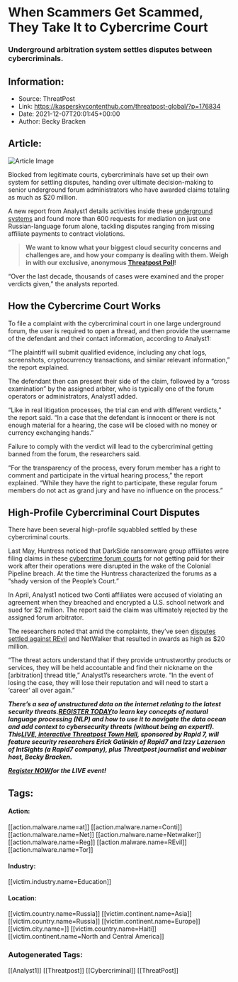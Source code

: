 # When Scammers Get Scammed, They Take It to Cybercrime Court
### Underground arbitration system settles disputes between cybercriminals.

## Information:
+ Source: ThreatPost
+ Link: https://kasperskycontenthub.com/threatpost-global/?p=176834
+ Date: 2021-12-07T20:01:45+00:00
+ Author: Becky Bracken


## Article:
![Article Image](https://media.threatpost.com/wp-content/uploads/sites/103/2021/12/07144055/dark-court-e1638906074427.jpg)

Blocked from legitimate courts, cybercriminals have set up their own system for settling disputes, handing over ultimate decision-making to senior underground forum administrators who have awarded claims totaling as much as $20 million.


A new report from Analyst1 details activities inside these [underground systems](https://analyst1.com/blog/dark-web-justice-league) and found more than 600 requests for mediation on just one Russian-language forum alone, tackling disputes ranging from missing affiliate payments to contract violations.



> **We want to know what your biggest cloud security concerns and challenges are, and how your company is dealing with them. Weigh in with our exclusive, anonymous [Threatpost Poll](https://threatpost.com/cloud-security-challenges-poll/176702/)!**
> 
> 


“Over the last decade, thousands of cases were examined and the proper verdicts given,” the analysts reported.


**How the Cybercrime Court Works**
----------------------------------


To file a complaint with the cybercriminal court in one large underground forum, the user is required to open a thread, and then provide the username of the defendant and their contact information, according to Analyst1:


“The plaintiff will submit qualified evidence, including any chat logs, screenshots, cryptocurrency transactions, and similar relevant information,” the report explained.


The defendant then can present their side of the claim, followed by a “cross examination” by the assigned arbiter, who is typically one of the forum operators or administrators, Analyst1 added.


“Like in real litigation processes, the trial can end with different verdicts,” the report said. “In a case that the defendant is innocent or there is not enough material for a hearing, the case will be closed with no money or currency exchanging hands.”


Failure to comply with the verdict will lead to the cybercriminal getting banned from the forum, the researchers said.


“For the transparency of the process, every forum member has a right to comment and participate in the virtual hearing process,” the report explained. “While they have the right to participate, these regular forum members do not act as grand jury and have no influence on the process.”


**High-Profile Cybercriminal Court Disputes**
---------------------------------------------


There have been several high-profile squabbled settled by these cybercriminal courts.


Last May, Huntress noticed that DarkSide ransomware group affiliates were filing claims in these [cybercrime forum courts](https://threatpost.com/darkside-hackers-court-paying-affiliates/166393/) for not getting paid for their work after their operations were disrupted in the wake of the Colonial Pipeline breach. At the time the Huntress characterized the forums as a “shady version of the People’s Court.”


In April, Analyst1 noticed two Conti affiliates were accused of violating an agreement when they breached and encrypted a U.S. school network and sued for $2 million. The report said the claim was ultimately rejected by the assigned forum arbitrator.


The researchers noted that amid the complaints, they’ve seen [disputes settled against REvil](https://threatpost.com/revil-affiliates-leadership-cheated-ransom-payments/174972/) and NetWalker that resulted in awards as high as $20 million.


“The threat actors understand that if they provide untrustworthy products or services, they will be held accountable and find their nickname on the [arbitration] thread title,” Analyst1’s researchers wrote. “In the event of losing the case, they will lose their reputation and will need to start a ‘career’ all over again.”


***There’s a sea of unstructured data on the internet relating to the latest security threats.***[***REGISTER TODAY***](https://threatpost.com/webinars/security-threats-natural-language-processing/?utm_source=In+Article&utm_medium=article&utm_campaign=Decoding+the+Data+Ocean:+Security+Threats+%26+Natural+Language+Processing&utm_id=In+Article)***to learn key concepts of natural language processing (NLP) and how to use it to navigate the data ocean and add context to cybersecurity threats (without being an expert!). This***[***LIVE, interactive Threatpost Town Hall***](https://threatpost.com/webinars/security-threats-natural-language-processing/?utm_source=In+Article&utm_medium=article&utm_campaign=Decoding+the+Data+Ocean:+Security+Threats+%26+Natural+Language+Processing&utm_id=In+Article)***, sponsored by Rapid 7, will feature security researchers Erick Galinkin of Rapid7 and Izzy Lazerson of IntSights (a Rapid7 company), plus Threatpost journalist and webinar host, Becky Bracken.***


[***Register NOW***](https://threatpost.com/webinars/security-threats-natural-language-processing/?utm_source=In+Article&utm_medium=article&utm_campaign=Decoding+the+Data+Ocean:+Security+Threats+%26+Natural+Language+Processing&utm_id=In+Article)***for the LIVE event!***





## Tags:

#### Action:
[[action.malware.name=at]] [[action.malware.name=Conti]] [[action.malware.name=Net]] [[action.malware.name=Netwalker]] [[action.malware.name=Reg]] [[action.malware.name=REvil]] [[action.malware.name=Tor]]

#### Industry:
[[victim.industry.name=Education]]

#### Location:
[[victim.country.name=Russia]] [[victim.continent.name=Asia]] [[victim.country.name=Russia]] [[victim.continent.name=Europe]] [[victim.city.name=]] [[victim.country.name=Haiti]] [[victim.continent.name=North and Central America]]

### Autogenerated Tags:
[[Analyst1]] [[Threatpost]] [[Cybercriminal]] [[ThreatPost]]

